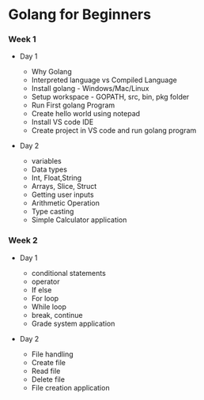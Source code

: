 # Golang for Beginners

### Week 1

- Day 1

  - Why Golang
  - Interpreted language vs Compiled Language
  - Install golang - Windows/Mac/Linux
  - Setup workspace - GOPATH, src, bin, pkg folder
  - Run First golang Program
  - Create hello world using notepad
  - Install VS code IDE
  - Create project in VS code and run golang program

- Day 2
  - variables
  - Data types
  - Int, Float,String
  - Arrays, Slice, Struct
  - Getting user inputs
  - Arithmetic Operation
  - Type casting
  - Simple Calculator application

### Week 2

- Day 1

  - conditional statements
  - operator
  - If else
  - For loop
  - While loop
  - break, continue
  - Grade system application

- Day 2
  - File handling
  - Create file
  - Read file
  - Delete file
  - File creation application
